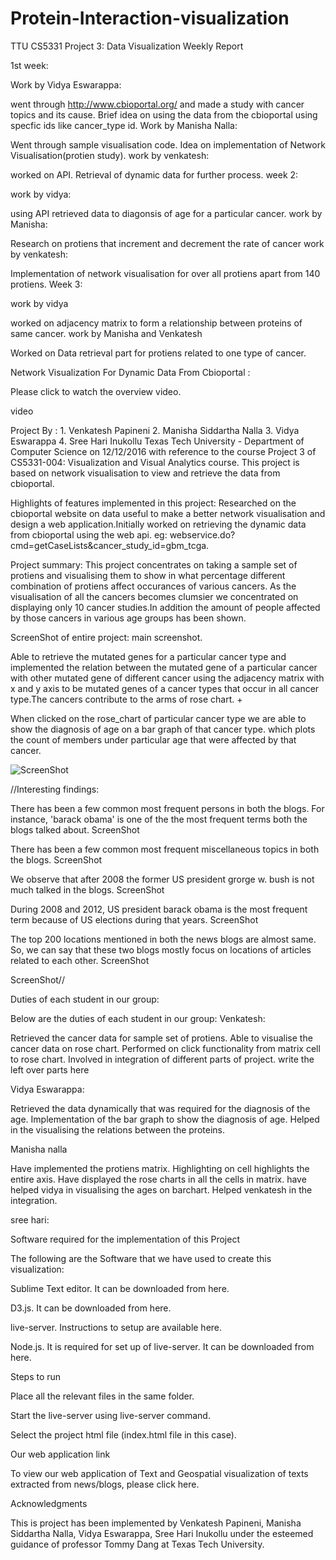 # Protein-Interaction-visualization
TTU CS5331 Project 3: Data Visualization Weekly Report

1st week:

Work by Vidya Eswarappa:

went through http://www.cbioportal.org/ and made a study with cancer topics and its cause.
Brief idea on using the data from the cbioportal using specfic ids like cancer_type id.
Work by Manisha Nalla:

Went through sample visualisation code.
Idea on implementation of Network Visualisation(protien study).
work by venkatesh:

worked on API.
Retrieval of dynamic data for further process.
week 2:

work by vidya:

using API retrieved data to diagonsis of age for a particular cancer.
work by Manisha:

Research on protiens that increment and decrement the rate of cancer
work by venkatesh:

Implementation of network visualisation for over all protiens apart from 140 protiens.
Week 3:

work by vidya

worked on adjacency matrix to form a relationship between proteins of same cancer.
work by Manisha and Venkatesh

Worked on Data retrieval part for protiens related to one type of cancer.

Network Visualization For Dynamic Data From Cbioportal :

Please click to watch the overview video.

video

Project By : 1. Venkatesh Papineni 2. Manisha Siddartha Nalla 3. Vidya Eswarappa 4. Sree Hari Inukollu Texas Tech University - Department of Computer Science on 12/12/2016 with reference to the course Project 3 of CS5331-004: Visualization and Visual Analytics course. This project is based on network visualisation to view and retrieve the data from cbioportal.

Highlights of features implemented in this project: Researched on the cbioportal website on data useful to make a better network visualisation and design a web application.Initially worked on retrieving the dynamic data from cbioportal using the web api. eg: webservice.do?cmd=getCaseLists&cancer_study_id=gbm_tcga.

Project summary: This project concentrates on taking a sample set of protiens and visualising them to show in what percentage different combination of protiens affect occurances of various cancers. As the visualisation of all the cancers becomes clumsier we concentrated on displaying only 10 cancer studies.In addition the amount of people affected by those cancers in various age groups has been shown.

ScreenShot of entire project: main screenshot.

Able to retrieve the mutated genes for a particular cancer type and implemented the relation between the mutated gene of a particular cancer with other mutated gene of different cancer using the adjacency matrix with x and y axis to be mutated genes of a cancer types that occur in all cancer type.The cancers contribute to the arms of rose chart. +


When clicked on the rose_chart of particular cancer type we are able to show the diagnosis of age on a bar graph of that cancer type. which plots the count of members under particular age that were affected by that cancer.

![ScreenShot](https://github.com/venkatesh45/Protein-Interaction-visualization/blob/master/bar%20graph.png)


//Interesting findings:

There has been a few common most frequent persons in both the blogs. For instance, 'barack obama' is one of the the most frequent terms both the blogs talked about.
ScreenShot

There has been a few common most frequent miscellaneous topics in both the blogs.
ScreenShot

We observe that after 2008 the former US president grorge w. bush is not much talked in the blogs.
ScreenShot

During 2008 and 2012, US president barack obama is the most frequent term because of US elections during that years.
ScreenShot

The top 200 locations mentioned in both the news blogs are almost same. So, we can say that these two blogs mostly focus on locations of articles related to each other.
ScreenShot

ScreenShot//

Duties of each student in our group:

Below are the duties of each student in our group: Venkatesh:

Retrieved the cancer data for sample set of protiens.
Able to visualise the cancer data on rose chart.
Performed on click functionality from matrix cell to rose chart.
Involved in integration of different parts of project. write the left over parts here

Vidya Eswarappa:

Retrieved the data dynamically that was required for the diagnosis of the age.
Implementation of the bar graph to show the diagnosis of age.
Helped in the visualising the relations between the proteins.

Manisha nalla

Have implemented the protiens matrix.
Highlighting on cell highlights the entire axis.
Have displayed the rose charts in all the cells in matrix.
have helped vidya in visualising the ages on barchart.
Helped venkatesh in the integration.

sree hari:

Software required for the implementation of this Project

The following are the Software that we have used to create this visualization:

Sublime Text editor. It can be downloaded from here.

D3.js. It can be downloaded from here.

live-server. Instructions to setup are available here.

Node.js. It is required for set up of live-server. It can be downloaded from here.

Steps to run

Place all the relevant files in the same folder.

Start the live-server using live-server command.

Select the project html file (index.html file in this case).

Our web application link

To view our web application of Text and Geospatial visualization of texts extracted from news/blogs, please click here.

Acknowledgments

This is project has been implemented by Venkatesh Papineni, Manisha Siddartha Nalla, Vidya Eswarappa, Sree Hari Inukollu under the esteemed guidance of professor Tommy Dang at Texas Tech University.
